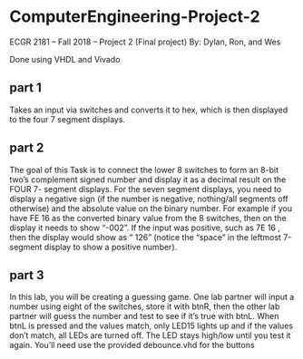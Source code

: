 # ComputerEngineering-Project-2
ECGR 2181 – Fall 2018 – Project 2 (Final project)
By: Dylan, Ron, and Wes

Done using VHDL and Vivado

## part 1
Takes an input via switches and converts it to hex, which is then displayed to the four 7 segment displays.


## part 2
The goal of this Task is to connect the lower 8 switches
to form an 8-bit two’s complement signed number and display it as a decimal result on the FOUR 7-
segment displays. For the seven segment displays, you need to display a negative sign (if the number is
negative, nothing/all segments off otherwise) and the absolute value on the binary number. For
example if you have FE 16 as the converted binary value from the 8 switches, then on the display it needs
to show “-002”. If the input was positive, such as 7E 16 , then the display would show as “ 126” (notice the
“space” in the leftmost 7-segment display to show a positive number).

## part 3
In this lab, you will be creating a guessing game. One lab partner will input a number
using eight of the switches, store it with btnR, then the other lab partner will guess the number and test
to see if it’s true with btnL. When btnL is pressed and the values match, only LED15 lights up and if the
values don’t match, all LEDs are turned off. The LED stays high/low until you test it again. You’ll need use
the provided debounce.vhd for the buttons
